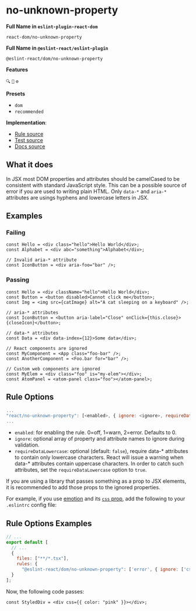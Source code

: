 # no-unknown-property

**Full Name in `eslint-plugin-react-dom`**

```plain copy
react-dom/no-unknown-property
```

**Full Name in `@eslint-react/eslint-plugin`**

```plain copy
@eslint-react/dom/no-unknown-property
```

**Features**

`🔍` `🔧` `⚙️`

**Presets**

- `dom`
- `recommended`

**Implementation**:

- [Rule source](https://github.com/Rel1cx/eslint-react/tree/main/packages/plugins/eslint-plugin-react-debug/src/rules/dom-no-unknown-property.ts)
- [Test source](https://github.com/Rel1cx/eslint-react/tree/main/packages/plugins/eslint-plugin-react-debug/src/rules/dom-no-unknown-property.spec.ts)
- [Docs source](https://github.com/Rel1cx/eslint-react/tree/main/website/pages/docs/rules/dom-no-unknown-property.md)

## What it does

In JSX most DOM properties and attributes should be camelCased to be consistent with standard JavaScript style. This can be a possible source of error if you are used to writing plain HTML.
Only `data-*` and `aria-*` attributes are usings hyphens and lowercase letters in JSX.

## Examples

### Failing

```tsx
const Hello = <div class="hello">Hello World</div>;
const Alphabet = <div abc="something">Alphabet</div>;

// Invalid aria-* attribute
const IconButton = <div aria-foo="bar" />;
```

### Passing

```tsx
const Hello = <div className="hello">Hello World</div>;
const Button = <button disabled>Cannot click me</button>;
const Img = <img src={catImage} alt="A cat sleeping on a keyboard" />;

// aria-* attributes
const IconButton = <button aria-label="Close" onClick={this.close}>{closeIcon}</button>;

// data-* attributes
const Data = <div data-index={12}>Some data</div>;

// React components are ignored
const MyComponent = <App class="foo-bar" />;
const AnotherComponent = <Foo.bar for="bar" />;

// Custom web components are ignored
const MyElem = <div class="foo" is="my-elem"></div>;
const AtomPanel = <atom-panel class="foo"></atom-panel>;
```

## Rule Options

```js
...
"react/no-unknown-property": [<enabled>, { ignore: <ignore>, requireDataLowercase: <requireDataLowercase> }]
...
```

- `enabled`: for enabling the rule. 0=off, 1=warn, 2=error. Defaults to 0.
- `ignore`: optional array of property and attribute names to ignore during validation.
- `requireDataLowercase`: optional (default: `false`), require data-\* attributes to contain only lowercase characters. React will issue a warning when data-\* attributes contain uppercase characters. In order to catch such attributes, set the `requireDataLowercase` option to `true`.

If you are using a library that passes something as a prop to JSX elements, it is recommended to add those props to the ignored properties.

For example, if you use [emotion](https://emotion.sh/docs/introduction) and its [`css` prop](https://emotion.sh/docs/css-prop),
add the following to your `.eslintrc` config file:

## Rule Options Examples

```js filename="eslint.config.js"
// ...
export default [
  // ...
  {
    files: ["**/*.tsx"],
    rules: {
      "@eslint-react/dom/no-unknown-property": ['error', { ignore: ['css'] }]
  }
];
```

Now, the following code passes:

```tsx
const StyledDiv = <div css={{ color: "pink" }}></div>;
```

